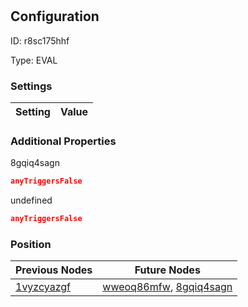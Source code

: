 # <nil>
## Configuration
ID:  r8sc175hhf

Type: EVAL 


### Settings
| Setting | Value  |
| :------------------------ | ---------------------------------------- |
 




### Additional Properties
8gqiq4sagn
 ```json 
anyTriggersFalse
```


undefined
 ```json 
anyTriggersFalse
```




### Position
| Previous Nodes | Future Nodes |
| :------------- | ------------ |
| [1vyzcyazgf](./1vyzcyazgf.md) | [wweoq86mfw](./wweoq86mfw.md), [8gqiq4sagn](./8gqiq4sagn.md) |